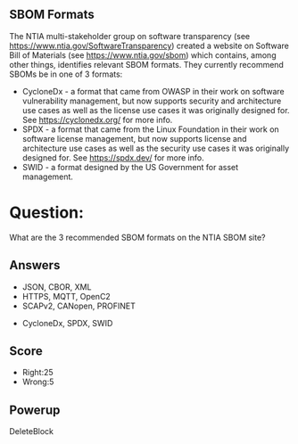 ## SBOM Formats
The NTIA multi-stakeholder group on software transparency
(see https://www.ntia.gov/SoftwareTransparency)
created a website on
Software Bill of Materials
(see https://www.ntia.gov/sbom)
which contains, among other things,
identifies relevant SBOM formats.
They currently recommend SBOMs be in one of 3 formats:
- CycloneDx - a format that came from OWASP in their work on software vulnerability management, but now supports security and architecture use cases as well as the license use cases it was originally designed for. See https://cyclonedx.org/ for more info.
- SPDX - a format that came from the Linux Foundation in their work on software license management, but now supports license and architecture use cases as well as the security use cases it was originally designed for. See https://spdx.dev/ for more info.
- SWID - a format designed by the US Government for asset management.


# Question:
What are the 3 recommended SBOM formats on the NTIA SBOM site?

## Answers
- JSON, CBOR, XML
- HTTPS, MQTT, OpenC2
- SCAPv2, CANopen, PROFINET
* CycloneDx, SPDX, SWID


## Score
- Right:25
- Wrong:5

## Powerup
DeleteBlock
